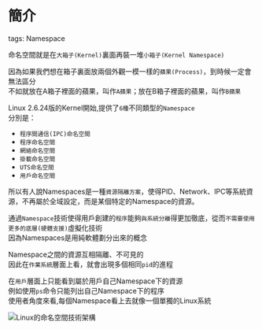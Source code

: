 # 簡介

tags: Namespace

<!--sec data-title="什麼是Namespace？" data-id="1" data-nopdf="true" data-collapse=false ces-->
命名空間就是在`大箱子(Kernel)`裏面再裝一堆`小箱子(Kernel Namespace)`
<!--endsec-->

<!--sec data-title="為什麼要這麼做？" data-id="2" data-nopdf="true" data-collapse=false ces-->
因為如果我們想在箱子裏面放兩個外觀一模一樣的`蘋果(Process)`，到時候一定會無法區分   
不如就放在A箱子裡面的蘋果，叫作`A蘋果`；放在B箱子裡面的蘋果，叫作`B蘋果`
<!--endsec-->

<!--sec data-title="命名空間有幾種？" data-id="3" data-nopdf="true" data-collapse=false ces-->
Linux 2.6.24版的Kernel開始,提供了`6種`不同類型的`Namespace`   
分別是：
- `程序間通信(IPC)命名空間`
- `程序命名空間`
- `網絡命名空間`
- `掛載命名空間`
- `UTS命名空間`
- `用戶命名空間`  

所以有人說Namespaces是一種`資源隔離方案`，使得PID、Network、IPC等系統資源，不再屬於全域設定，而是某個特定的Namespace的資源。
<!--endsec-->

<!--sec data-title="還有其他好處嘛？" data-id="4" data-nopdf="true" data-collapse=false ces-->
通過`Namespace`技術使得用戶創建的`程序`能夠`與系統分離`得更加徹底，從而`不需要使用更多的底層(硬體支援)`虛擬化技術   
因為Namespaces是用純軟體劃分出來的概念
<!--endsec-->

<!--sec data-title="Namespace之間有關聯嘛？" data-id="5" data-nopdf="true" data-collapse=false ces-->
Namespace之間的資源互相隔離、不可見的   
因此在`作業系統`層面上看，就會出現多個相同`pid`的進程   

<!--endsec-->

<!--sec data-title="User要怎麼看待Namespace" data-id="6" data-nopdf="true" data-collapse=false ces-->
在`用戶`層面上只能看到屬於用戶自己Namespace下的資源   
例如使用`ps`命令只能列出自己Namespace下的程序  
使用者角度來看,每個Namespace看上去就像一個單獨的Linux系統   
<!--endsec-->

![Linux的命名空間技術架構](image/Linux的命名空間技術架構.jpg)
